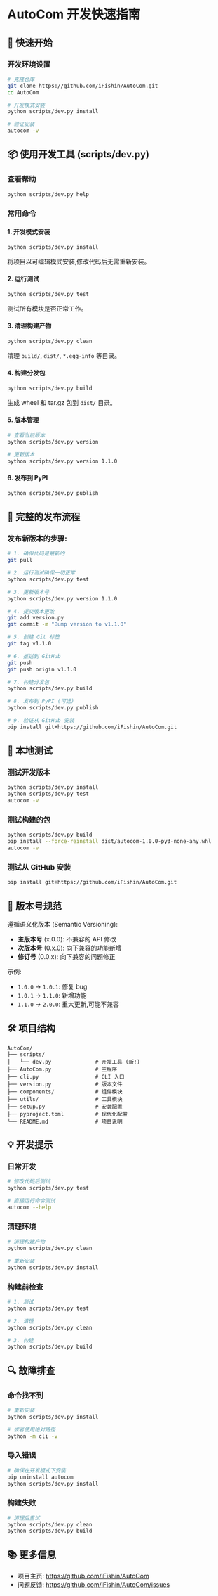 # AutoCom 开发快速指南

## 🚀 快速开始

### 开发环境设置

```bash
# 克隆仓库
git clone https://github.com/iFishin/AutoCom.git
cd AutoCom

# 开发模式安装
python scripts/dev.py install

# 验证安装
autocom -v
```

## 📦 使用开发工具 (scripts/dev.py)

### 查看帮助

```bash
python scripts/dev.py help
```

### 常用命令

#### 1. 开发模式安装

```bash
python scripts/dev.py install
```
将项目以可编辑模式安装,修改代码后无需重新安装。

#### 2. 运行测试

```bash
python scripts/dev.py test
```
测试所有模块是否正常工作。

#### 3. 清理构建产物

```bash
python scripts/dev.py clean
```
清理 `build/`, `dist/`, `*.egg-info` 等目录。

#### 4. 构建分发包

```bash
python scripts/dev.py build
```
生成 wheel 和 tar.gz 包到 `dist/` 目录。

#### 5. 版本管理

```bash
# 查看当前版本
python scripts/dev.py version

# 更新版本
python scripts/dev.py version 1.1.0
```

#### 6. 发布到 PyPI

```bash
python scripts/dev.py publish
```

## 🔄 完整的发布流程

### 发布新版本的步骤:

```bash
# 1. 确保代码是最新的
git pull

# 2. 运行测试确保一切正常
python scripts/dev.py test

# 3. 更新版本号
python scripts/dev.py version 1.1.0

# 4. 提交版本更改
git add version.py
git commit -m "Bump version to v1.1.0"

# 5. 创建 Git 标签
git tag v1.1.0

# 6. 推送到 GitHub
git push
git push origin v1.1.0

# 7. 构建分发包
python scripts/dev.py build

# 8. 发布到 PyPI (可选)
python scripts/dev.py publish

# 9. 验证从 GitHub 安装
pip install git+https://github.com/iFishin/AutoCom.git
```

## 🧪 本地测试

### 测试开发版本

```bash
python scripts/dev.py install
python scripts/dev.py test
autocom -v
```

### 测试构建的包

```bash
python scripts/dev.py build
pip install --force-reinstall dist/autocom-1.0.0-py3-none-any.whl
autocom -v
```

### 测试从 GitHub 安装
```bash
pip install git+https://github.com/iFishin/AutoCom.git
```

## 📝 版本号规范

遵循语义化版本 (Semantic Versioning):

- **主版本号** (x.0.0): 不兼容的 API 修改
- **次版本号** (0.x.0): 向下兼容的功能新增
- **修订号** (0.0.x): 向下兼容的问题修正

示例:

- `1.0.0` -> `1.0.1`: 修复 bug
- `1.0.1` -> `1.1.0`: 新增功能
- `1.1.0` -> `2.0.0`: 重大更新,可能不兼容

## 🛠️ 项目结构

```text
AutoCom/
├── scripts/
│   └── dev.py              # 开发工具 (新!)
├── AutoCom.py              # 主程序
├── cli.py                  # CLI 入口
├── version.py              # 版本文件
├── components/             # 组件模块
├── utils/                  # 工具模块
├── setup.py                # 安装配置
├── pyproject.toml          # 现代化配置
└── README.md               # 项目说明
```

## 💡 开发提示

### 日常开发

```bash
# 修改代码后测试
python scripts/dev.py test

# 直接运行命令测试
autocom --help
```

### 清理环境

```bash
# 清理构建产物
python scripts/dev.py clean

# 重新安装
python scripts/dev.py install
```

### 构建前检查

```bash
# 1. 测试
python scripts/dev.py test

# 2. 清理
python scripts/dev.py clean

# 3. 构建
python scripts/dev.py build
```

## 🔍 故障排查

### 命令找不到

```bash
# 重新安装
python scripts/dev.py install

# 或者使用绝对路径
python -m cli -v
```

### 导入错误

```bash
# 确保在开发模式下安装
pip uninstall autocom
python scripts/dev.py install
```

### 构建失败

```bash
# 清理后重试
python scripts/dev.py clean
python scripts/dev.py build
```

## 📚 更多信息

- 项目主页: https://github.com/iFishin/AutoCom
- 问题反馈: https://github.com/iFishin/AutoCom/issues
